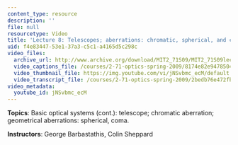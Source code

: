 ```yaml
---
content_type: resource
description: ''
file: null
resourcetype: Video
title: 'Lecture 8: Telescopes; aberrations: chromatic, spherical, and coma'
uid: f4e83447-53e1-37a3-c5c1-a4165d5c298c
video_files:
  archive_url: http://www.archive.org/download/MIT2_71S09/MIT2_71S09lec08_300k.mp4
  video_captions_file: /courses/2-71-optics-spring-2009/8174e82e947850469428f254abf5931b_jNSvbmc_ecM.vtt
  video_thumbnail_file: https://img.youtube.com/vi/jNSvbmc_ecM/default.jpg
  video_transcript_file: /courses/2-71-optics-spring-2009/2bedb76e472fbf1597ee12c47a10356c_jNSvbmc_ecM.pdf
video_metadata:
  youtube_id: jNSvbmc_ecM
---
```


**Topics**: Basic optical systems (cont.): telescope; chromatic aberration; geometrical aberrations: spherical, coma.

**Instructors**: George Barbastathis, Colin Sheppard
